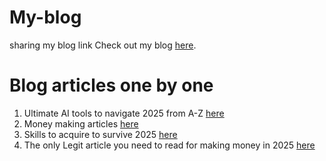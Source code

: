# My-blog
sharing my blog link
Check out my blog [here](https://fereenspaces.blogspot.com/).
# Blog articles one by one
1. Ultimate AI tools to navigate 2025 from A-Z [here](https://fereenspaces.blogspot.com/2024/12/all-ai-tools-in-one-go-from-z-in.html)
2. Money making articles [here](https://fereenspaces.blogspot.com/2024/03/9-proven-websites-that-pay-in-dollars.html)
3. Skills to acquire to survive 2025 [here](https://fereenspaces.blogspot.com/2024/12/the-ultimate-skill-set-you-must-acquire.html)
4. The only Legit article you need to read for making money in 2025 [here](https://fereenspaces.blogspot.com/2024/12/the-only-legit-article-you-need-to-read.html)
